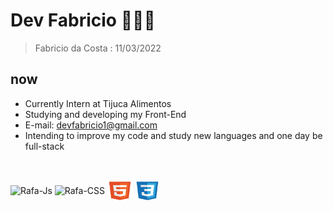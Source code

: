 # **Dev Fabricio 👨🏽‍💻**
> Fabricio da Costa : 11/03/2022 

## now
* Currently Intern at Tijuca Alimentos
* Studying and developing my Front-End
* E-mail: devfabricio1@gmail.com
* Intending to improve my code and study new languages and one day be full-stack
</br>
</br>
  <div>
<img align="center" alt="Rafa-Js" height="30" width="40" src="https://cdn.jsdelivr.net/gh/devicons/devicon/icons/javascript/javascript-plain.svg">
<img align="center" alt="Rafa-CSS" height="30" width="40" src="https://cdn.jsdelivr.net/gh/devicons/devicon/icons/bootstrap/bootstrap-plain.svg">
<img align="center" alt="Rafa-HTML" height="30" width="40" src="https://raw.githubusercontent.com/devicons/devicon/master/icons/html5/html5-original.svg">
<img align="center" alt="Rafa-CSS" height="30" width="40" src="https://raw.githubusercontent.com/devicons/devicon/master/icons/css3/css3-original.svg">
  </div>
